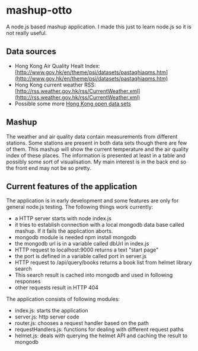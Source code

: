 # mashup-otto

A node.js based mashup application. I made this just to learn node.js so it is not really useful.

## Data sources

* Hong Kong Air Quality Healt Index: [http://www.gov.hk/en/theme/psi/datasets/pastaqhiaqms.htm](http://www.gov.hk/en/theme/psi/datasets/pastaqhiaqms.htm)
* Hong Kong current weather RSS: [http://rss.weather.gov.hk/rss/CurrentWeather.xml](http://rss.weather.gov.hk/rss/CurrentWeather.xml)
* Possible some more [Hong Kong open data sets](http://www.gov.hk/en/theme/psi/datasets/)

## Mashup

The weather and air quality data contain measurements from different stations. Some stations are present in both data sets though there are few of them. This mashup will show the current temperature and the air quality index of these places. The information is presented at least in a table and possibly some sort of visualisation. My main interest is in the back end so the front end may not be so pretty.

## Current features of the application

The application is in early development and some features are only for general node.js testing. The following things work currently:

- a HTTP server starts with node index.js
- it tries to establish connection with a local mongodb data base called mashup. If it fails the application aborts.
- mongodb module is needed npm install mongodb
- the mongodb url is in a variable called dbUrl in index.js
- HTTP request to localhost:9000 returns a text "start page"
- the port is defined in a variable called port in server.js
- HTTP request to /api/query/books returns a book list from helmet library search
- This search result is cached into mongodb and used in following responses
- other requests result in HTTP 404

The application consists of following modules:

- index.js: starts the application
- server.js: http server code
- router.js: chooses a request handler based on the path
- requestHandlers.js: functions for dealing with different request paths
- helmet.js: deals with querying the helmet API and caching the result to mongodb